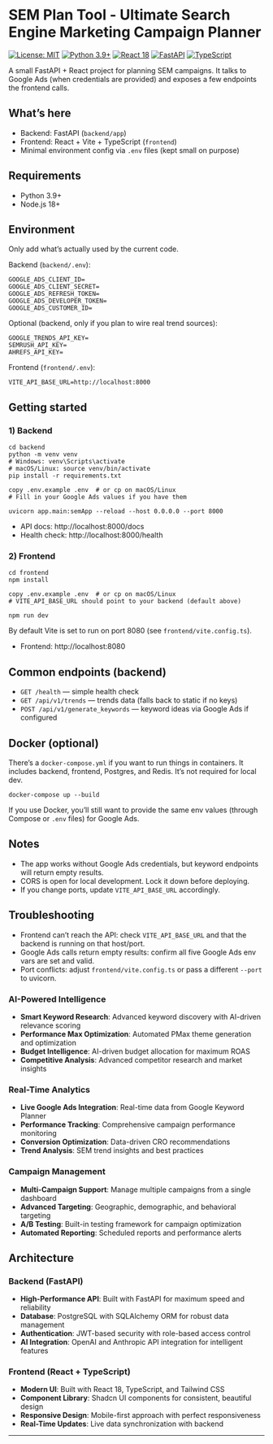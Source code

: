 #  SEM Plan Tool - Ultimate Search Engine Marketing Campaign Planner

[![License: MIT](https://img.shields.io/badge/License-MIT-yellow.svg)](https://opensource.org/licenses/MIT)
[![Python 3.9+](https://img.shields.io/badge/python-3.9+-blue.svg)](https://www.python.org/downloads/)
[![React 18](https://img.shields.io/badge/React-18-blue.svg)](https://reactjs.org/)
[![FastAPI](https://img.shields.io/badge/FastAPI-0.100+-green.svg)](https://fastapi.tiangolo.com/)
[![TypeScript](https://img.shields.io/badge/TypeScript-5.0+-blue.svg)](https://www.typescriptlang.org/)

A small FastAPI + React project for planning SEM campaigns. It talks to Google Ads (when credentials are provided) and exposes a few endpoints the frontend calls.

## What’s here
- Backend: FastAPI (`backend/app`)
- Frontend: React + Vite + TypeScript (`frontend`)
- Minimal environment config via `.env` files (kept small on purpose)

## Requirements
- Python 3.9+
- Node.js 18+

## Environment
Only add what’s actually used by the current code.

Backend (`backend/.env`):
```
GOOGLE_ADS_CLIENT_ID=
GOOGLE_ADS_CLIENT_SECRET=
GOOGLE_ADS_REFRESH_TOKEN=
GOOGLE_ADS_DEVELOPER_TOKEN=
GOOGLE_ADS_CUSTOMER_ID=
```

Optional (backend, only if you plan to wire real trend sources):
```
GOOGLE_TRENDS_API_KEY=
SEMRUSH_API_KEY=
AHREFS_API_KEY=
```

Frontend (`frontend/.env`):
```
VITE_API_BASE_URL=http://localhost:8000
```

## Getting started
### 1) Backend
```
cd backend
python -m venv venv
# Windows: venv\Scripts\activate
# macOS/Linux: source venv/bin/activate
pip install -r requirements.txt

copy .env.example .env  # or cp on macOS/Linux
# Fill in your Google Ads values if you have them

uvicorn app.main:semApp --reload --host 0.0.0.0 --port 8000
```
- API docs: http://localhost:8000/docs
- Health check: http://localhost:8000/health

### 2) Frontend
```
cd frontend
npm install

copy .env.example .env  # or cp on macOS/Linux
# VITE_API_BASE_URL should point to your backend (default above)

npm run dev
```
By default Vite is set to run on port 8080 (see `frontend/vite.config.ts`).
- Frontend: http://localhost:8080

## Common endpoints (backend)
- `GET /health` — simple health check
- `GET /api/v1/trends` — trends data (falls back to static if no keys)
- `POST /api/v1/generate_keywords` — keyword ideas via Google Ads if configured

## Docker (optional)
There’s a `docker-compose.yml` if you want to run things in containers. It includes backend, frontend, Postgres, and Redis. It’s not required for local dev.
```
docker-compose up --build
```
If you use Docker, you’ll still want to provide the same env values (through Compose or `.env` files) for Google Ads.

## Notes
- The app works without Google Ads credentials, but keyword endpoints will return empty results.
- CORS is open for local development. Lock it down before deploying.
- If you change ports, update `VITE_API_BASE_URL` accordingly.

## Troubleshooting
- Frontend can’t reach the API: check `VITE_API_BASE_URL` and that the backend is running on that host/port.
- Google Ads calls return empty results: confirm all five Google Ads env vars are set and valid.
- Port conflicts: adjust `frontend/vite.config.ts` or pass a different `--port` to uvicorn.


###  AI-Powered Intelligence
- **Smart Keyword Research**: Advanced keyword discovery with AI-driven relevance scoring
- **Performance Max Optimization**: Automated PMax theme generation and optimization
- **Budget Intelligence**: AI-driven budget allocation for maximum ROAS
- **Competitive Analysis**: Advanced competitor research and market insights

### Real-Time Analytics
- **Live Google Ads Integration**: Real-time data from Google Keyword Planner
- **Performance Tracking**: Comprehensive campaign performance monitoring
- **Conversion Optimization**: Data-driven CRO recommendations
- **Trend Analysis**: SEM trend insights and best practices

### Campaign Management
- **Multi-Campaign Support**: Manage multiple campaigns from a single dashboard
- **Advanced Targeting**: Geographic, demographic, and behavioral targeting
- **A/B Testing**: Built-in testing framework for campaign optimization
- **Automated Reporting**: Scheduled reports and performance alerts

## Architecture

### Backend (FastAPI)
- **High-Performance API**: Built with FastAPI for maximum speed and reliability
- **Database**: PostgreSQL with SQLAlchemy ORM for robust data management
- **Authentication**: JWT-based security with role-based access control
- **AI Integration**: OpenAI and Anthropic API integration for intelligent features

### Frontend (React + TypeScript)
- **Modern UI**: Built with React 18, TypeScript, and Tailwind CSS
- **Component Library**: Shadcn UI components for consistent, beautiful design
- **Responsive Design**: Mobile-first approach with perfect responsiveness
- **Real-Time Updates**: Live data synchronization with backend

---
